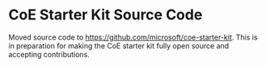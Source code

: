 # CoE Starter Kit Source Code
Moved source code to https://github.com/microsoft/coe-starter-kit.  This is in preparation for making the CoE starter kit fully open source and accepting contributions.